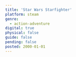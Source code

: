 ```yaml
---
title: 'Star Wars Starfighter'
platform: steam
genre:
  - action-adventure
digital: true
physical: false
guide: false
pending: false
posted: 2000-01-01
---
```

